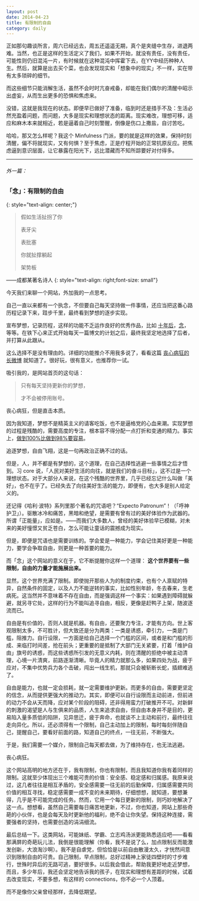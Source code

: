 ```yaml
---
layout: post
date: 2014-04-23
title: 有限制的自由
category: daily
---
```


正如那句趣谈所言，周六已经远去，周五还遥遥无期，真个是夹缝中生存，进退两难。当然，也正是这样的生活定义了我们，如果不开始，就没有责任，没有责任，可能性则仍旧混沌一片，有时候就在这种混沌中挥霍下去，在YY中经历种种人生。然后，就算是出去买个菜，也会发现现实和「想象中的现实」不一样，实在带有太多琐碎的细节。

而这些细节只能消解生活，虽然不会时时亢奋戒备，却能在我们偶尔的清醒中昭示出虚妄，从而生出更多的恐惧和焦虑来。

没错，这就是我现在的状态。即便早已做好了准备，临到时还是措手不及：生活必然充盈着问题，而问题，大多是现实和理想状态的距离。现实难改，理想可移，适应和麻木本来就相近，若是逼着自己时刻警醒，倒像是伤口上撒盐，自讨苦吃。

哈哈，那又怎么样呢？我这个 Minfulness 门派，要的就是这样的效果，保持时刻清醒，偏不将就现实，又有何惧？至于焦虑，正是疗程开始的正常抗原反应。把焦虑逼到意识层面，让它暴露在阳光下，远比潜藏而不知所踪要好对付得多。

---

###### 外一篇：

### 「念」：有限制的自由
{: style="text-align: center;"}

> 假如生活扯拐了你
> 
> 表牙尖 
> 
> 表批塞 
> 
> 你就扯撑躺起 
> 
> 架势板

——成都某著名诗人
{: style="text-align: right;font-size: small"}

今天我们来聊一个网站，外加我的一点思考。

自己一直以来都有一个执念，不但要自己每天坚持做一件事情，还应当把这番心路历程记录下来，跬步千里，最终看到梦想的逐步实现。

宣布梦想，记录历程，这样的功能不乏运作良好的优秀作品，比如 [十年后](http://10years.me/)，[念](http://nian.so)，等等。在铁下心来正式开始每天一篇博文的计划之后，最终我坚定地选择了后者，并打算从此跟从。

这么选择不是没有理由的。详细的功能推介不用我多说了，看看这篇 [丧心病狂的长微博](http://ww4.sinaimg.cn/mw690/624e5089gw1e4pe41nb2cj20hscmq7wh.jpg) 就知道了。很好玩，很有意义，也推荐你一试。

吸引我的，是网站首页的这句话：

> 只有每天坚持更新你的梦想，
> 
> 才不会被停用账号。

丧心病狂，但是直击本质。

因为我知道，梦想不是精英主义的请客吃饭，也不是逼格党的心血来潮。实现梦想的过程是残酷的，需要高度的专注，根本容不得分配一点打折和变通的精力。事实上，[做到100%比做到98%要容易](http://pandawhale.com/post/4958/100-of-the-time-is-easier-than-98-of-the-time-clayton-christensen)。

追逐梦想，自由飞翔，这是一句再政治正确不过的话。

但是，人，并不都是有梦想的，这个道理，在自己选择性逃避一些事情之后才悟到。习 core 说，「人民对美好生活的向往，就是我们的奋斗目标」，这不过是一个理想状态。对于大部分人来说，在这个残酷的世界里，几乎已经忘记什么叫做「美好」，也不在乎了。已经失去了向往美好生活的能力，即便有，也大多是别人给定义的。

还记得《哈利·波特》系列里那个著名的咒语吧？“Expecto Patronum”！（「呼神护卫」）。驱散冰冷和痛苦，黑暗和绝望，是需要有曾有过的美好体验作为武器的。所谓「正能量」，应如是。——而我们大多数人，曾经的美好体验早已模糊，对未来的美好憧憬又贫乏苍白，怎么可能让童话的震撼成为现实。

但是，即便是咒语也是需要训练的。学会爱是一种能力，学会记住美好更是一种能力，要学会争取自由，则更是一种首要的能力。

而「念」这个网站的意义在于，它不断提醒你这样一个道理： __这个世界要有一些限制，自由的力量才能施展出来。__

显然，这个世界充满了限制。即使抛开那些人为的制度约束，也有个人禀赋的特异，自然条件的固定，以及人力不能逆转的事实，比如性别年龄，冬去春来，生老病死。这当然并不意味着不存在自由，而是强调这样一个事实：如果遇到障碍就躲避，就另寻它处，这样的行为不能叫追寻自由，相反，更像是赶鸭子上架，随波逐流而已。

自由是有价值的，否则人就是机器。有自由，还要聚力专注，才能有方向。世上客观限制太多，不可胜计，但大致还是分为两类：一类是诱惑，牵引力，一类是门槛，阻推力。自行设限，一方面是给自己选择一个门槛的区间，或者是和门槛的形成、来临打时间差，抢在前头；更重要的是抵制了大部门无关紧要，打着「维护自由」旗号的诱惑，而这些诱惑所引发的无意义内耗，则在清醒的拒绝中被主动清理，心境一片清爽，前路逐渐清晰。毕竟人的精力就那么多，如果四处为战，疲于应对，不集中优势兵力各个击破，闯出一线生机，那就只会被斩断长蛇，插翅难逃了。

自由是能力，也就一定会损耗，就一定需要维护更新。而更多的自由，需要更坚定的信念，从而提供更强大的推动力。其实，即便可以自行设限而主动前进，但前进的动力不会从天而降，应对某个阶段的阻碍，还非得用蛮力打破推开不可。对新鲜的刺激的渴望是人与生俱来的品质，人生来追求自由，但自由本身并不是目的，更易陷入量多质低的陷阱，见异思迁，疲于奔命，也就谈不上主动和前行，最终往往走向异化。所以，还必须得有一个限制，自己主动加上的限制，每时每刻伴随自己，提醒自己，要看好前面的路，知道自己的终点，一往无前，不断强大。

于是，我们需要一个媒介，限制自己每天都去做，为了维持存在，也无法逃避。

丧心病狂。

这个网站高明的地方还在于，我有限制，你也有限制，而且我知道你我有着同样的限制。这就至少体现出三个难能可贵的价值：安全感、稳定感和归属感。我原来说过，这几者往往是相互矛盾的，安全感需要一往无前的后勤保障，归属感需要共同价值的相互寻找，稳定感需要一成不变的未来期待，仔细想想，就知道，要想兼得，几乎是不可能完成的任务。然而，它用一个每日更新的限制，则巧妙地解决了这一点。想想看，虽然自己需要每日痛苦地更新，不过，你也知道，网站上那些奇葩的小伙伴，也是会每天及时更新他的福利，绝不会让你失望。保持这种连接，需要强者的坚持，也需要创造的涓涓细流。

最后总结一下。这类网站，可能妹纸、学霸、立志鸡汤派更能熟悉适应吧——看看那满屏的奇葩玩儿法，我倒是很能理解（你看，我不是说了么，加点限制反而能激发创新，大浪淘沙啊）。我不是自虐党，但恰恰是以前自由散漫太久，才恍然间意识到限制自由的可贵。自己限制，早点限制，总好过精神上家徒四壁时的寸步难行，世殊时异后的无路可逃，要好很多。以后我会借此，帮助我更好地走近梦想，而且，多少年后，我还会坚定地告诉我的孩子，在现实和理想有差距的时候，试着去改变现实，不要多想，有这样的 connections，你不必一个人顶着。

而不是像你父亲曾经那样，去降低期望。